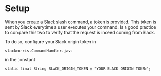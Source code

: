 # Setup

When you create a Slack slash command, a token is provided. This token is sent by Slack everytime a user executes your command. Is a good practice to compare this two to verify that the request is indeed coming from Slack.

To do so, configure your Slack origin token in

`slacknorris.CommandHandler.java` 

in the constant 

`static final String SLACK_ORIGIN_TOKEN = "YOUR SLACK ORIGIN TOKEN";`